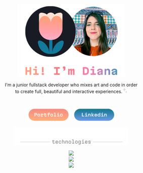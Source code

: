 <p align="center">
   <img src="./header_github.png" alt="Portfolio" width="340"/>
</p>

<p align="center"> I'm a junior fullstack developer who mixes art and code in order </br> to create full, beautiful and interactive experiences.<img src="./Sparkles.svg" alt="Portfolio" width="16" height="18"/></p>

<br>  

<p align="center">
   <a href="https://dianastring.github.io/portfolio/"><img src="./potfolioText2.png" alt="Portfolio" width="140"/></a>
   <a href="https://es.linkedin.com/in/dianammarmol"><img src="./linkedinText2.png" alt="linkedin" width="140"/></a>
</p>

<p align="center">    
  <img src="./line technologies.png" alt="Portfolio" width="360"/>
</p>

<p align="center">
  <a href="https://skillicons.dev">
    <img src="https://skillicons.dev/icons?i=react,vite,js,html,css,sass" /></br>
    <img src="https://skillicons.dev/icons?i=nodejs,express,mysql,mongodb,jest,postman" /></br>
    <img src="https://skillicons.dev/icons?i=ps,ai,figma,blender,wordpress," />  
  </a>
</p>

